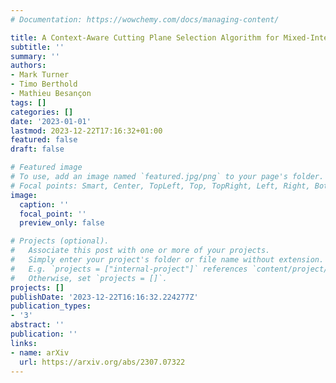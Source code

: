 ```yaml
---
# Documentation: https://wowchemy.com/docs/managing-content/

title: A Context-Aware Cutting Plane Selection Algorithm for Mixed-Integer Programming
subtitle: ''
summary: ''
authors:
- Mark Turner
- Timo Berthold
- Mathieu Besançon
tags: []
categories: []
date: '2023-01-01'
lastmod: 2023-12-22T17:16:32+01:00
featured: false
draft: false

# Featured image
# To use, add an image named `featured.jpg/png` to your page's folder.
# Focal points: Smart, Center, TopLeft, Top, TopRight, Left, Right, BottomLeft, Bottom, BottomRight.
image:
  caption: ''
  focal_point: ''
  preview_only: false

# Projects (optional).
#   Associate this post with one or more of your projects.
#   Simply enter your project's folder or file name without extension.
#   E.g. `projects = ["internal-project"]` references `content/project/deep-learning/index.md`.
#   Otherwise, set `projects = []`.
projects: []
publishDate: '2023-12-22T16:16:32.224277Z'
publication_types:
- '3'
abstract: ''
publication: ''
links:
- name: arXiv
  url: https://arxiv.org/abs/2307.07322
---
```

